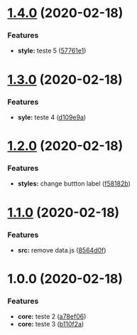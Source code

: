 # [1.4.0](https://github.com/ubialimv/forms-autocompleteMUI/compare/v1.3.0...v1.4.0) (2020-02-18)


### Features

* **style:** teste 5 ([57761e1](https://github.com/ubialimv/forms-autocompleteMUI/commit/57761e1c5e06ea9dcb0c66744b6ca0c58dc3bd81))

# [1.3.0](https://github.com/ubialimv/forms-autocompleteMUI/compare/v1.2.0...v1.3.0) (2020-02-18)


### Features

* **syle:** teste 4 ([d109e9a](https://github.com/ubialimv/forms-autocompleteMUI/commit/d109e9a24b4f349243a1847ab3ba43b66894fdee))

# [1.2.0](https://github.com/ubialimv/forms-autocompleteMUI/compare/v1.1.0...v1.2.0) (2020-02-18)


### Features

* **styles:** change buttton label ([f58182b](https://github.com/ubialimv/forms-autocompleteMUI/commit/f58182bcc6257df48a0e657fd03943c992e6cdec))

# [1.1.0](https://github.com/ubialimv/forms-autocompleteMUI/compare/v1.0.0...v1.1.0) (2020-02-18)


### Features

* **src:** remove data.js ([8564d0f](https://github.com/ubialimv/forms-autocompleteMUI/commit/8564d0f1eb38972c127d6d0ee2f5789a63d59a88))

# 1.0.0 (2020-02-18)


### Features

* **core:** teste 2 ([a78ef06](https://github.com/ubialimv/forms-autocompleteMUI/commit/a78ef06f1a753be9ac3d578cdae62063b956d8f2))
* **core:** teste 3 ([b110f2a](https://github.com/ubialimv/forms-autocompleteMUI/commit/b110f2acc15936f9086be22a066a260d12273746))

